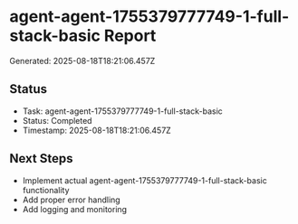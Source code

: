 # agent-agent-1755379777749-1-full-stack-basic Report

Generated: 2025-08-18T18:21:06.457Z

## Status
- Task: agent-agent-1755379777749-1-full-stack-basic
- Status: Completed
- Timestamp: 2025-08-18T18:21:06.457Z

## Next Steps
- Implement actual agent-agent-1755379777749-1-full-stack-basic functionality
- Add proper error handling
- Add logging and monitoring
